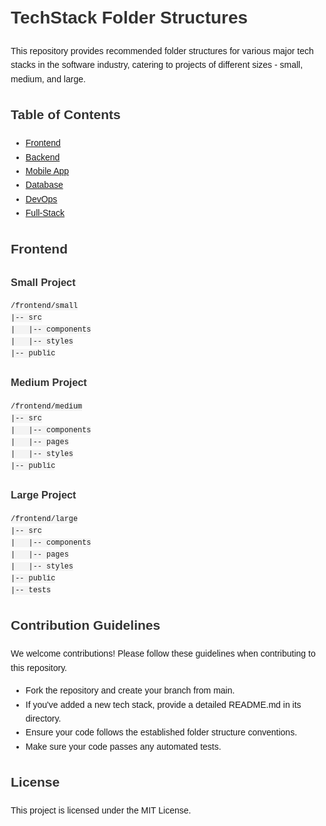 <!DOCTYPE html>
<html lang="en">
<head>
    <meta charset="UTF-8">
    <meta name="viewport" content="width=device-width, initial-scale=1.0">
    <title>TechStack Folder Structures</title>
    <style>
        body {
            font-family: 'Arial', sans-serif;
            line-height: 1.6;
            margin: 20px;
        }
        h1, h2, h3 {
            color: #333;
        }
        code {
            background-color: #f4f4f4;
            padding: 2px 4px;
            border-radius: 4px;
            font-family: 'Courier New', Courier, monospace;
        }
    </style>
</head>
<body>

# TechStack Folder Structures

This repository provides recommended folder structures for various major tech stacks in the software industry, catering to projects of different sizes - small, medium, and large.

## Table of Contents

- [Frontend](#frontend)
- [Backend](#backend)
- [Mobile App](#mobile-app)
- [Database](#database)
- [DevOps](#devops)
- [Full-Stack](#full-stack)

## Frontend

### Small Project

```plaintext
/frontend/small
|-- src
|   |-- components
|   |-- styles
|-- public
```

### Medium Project

```plaintext
/frontend/medium
|-- src
|   |-- components
|   |-- pages
|   |-- styles
|-- public
```

### Large Project

```plaintext
/frontend/large
|-- src
|   |-- components
|   |-- pages
|   |-- styles
|-- public
|-- tests

```

## Contribution Guidelines

We welcome contributions! Please follow these guidelines when contributing to this repository.

- Fork the repository and create your branch from main.
- If you've added a new tech stack, provide a detailed README.md in its directory.
- Ensure your code follows the established folder structure conventions.
- Make sure your code passes any automated tests.

## License

This project is licensed under the MIT License.
